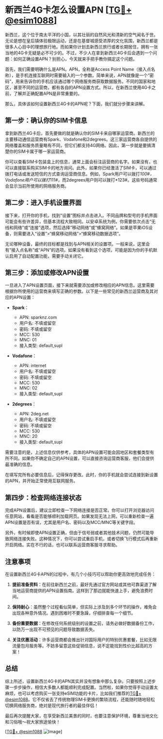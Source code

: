 # 新西兰4G卡怎么设置APN [[TG💪+ @esim1088](https://t.me/s/esim1088)]

新西兰，这个位于南太平洋的小国，以其壮丽的自然风光和清新的空气闻名于世。无论是想在皇后镇体验极限运动，还是在基督城感受浓厚的文化氛围，新西兰都是很多人心目中的理想旅行地。而如果你计划去新西兰旅行或者长期居住，拥有一张当地的4G卡无疑是必不可少的。不过，不少人在拿到新西兰4G卡后会遇到一个问题：如何正确设置APN？别担心，今天就来手把手教你搞定这个问题。

首先，我们需要明确什么是APN。APN，全称是Access Point Name（接入点名称），是手机连接互联网时需要输入的一个参数。简单来说，APN就像是一个“密码”，用来告诉你的手机应该通过哪个网络服务商获取数据服务。不同的国家和地区，甚至不同的运营商，都有各自的APN设置方式。所以，在新西兰使用4G卡之前，了解并正确配置APN是非常重要的。

那么，具体该如何设置新西兰4G卡的APN呢？下面，我们就分步骤来讲解。

## 第一步：确认你的SIM卡信息

拿到新西兰4G卡后，首先要做的就是确认你的SIM卡来自哪家运营商。新西兰的主要移动通信运营商有Spark、Vodafone和2degrees。这三家运营商各自提供的网络覆盖和服务质量略有不同，但它们都支持4G网络。因此，第一步就是要搞清楚你的SIM卡属于哪一家运营商。

你可以查看SIM卡包装盒上的信息，通常上面会标注运营商的名字。如果没有，也可以直接联系购买SIM卡的地方询问。此外，如果你已经激活了SIM卡，可以通过拨打电话或发送短信的方式查询运营商信息。例如，Spark用户可以拨打*100#，Vodafone用户可以拨打*111#，而2degrees用户则可以拨打*123#。这些号码通常会显示当前所使用的网络服务商。

## 第二步：进入手机设置界面

接下来，打开你的手机，找到“设置”图标并点击进入。不同品牌和型号的手机界面可能会有些许差异，但基本流程大致相同。以安卓系统为例，你需要依次点击“无线和网络”或“连接”选项，然后选择“移动网络”或“蜂窝网络”。如果是苹果iOS设备，则需要进入“设置”>“蜂窝移动网络”>“蜂窝移动数据选项”。

无论哪种设备，最终的目标都是找到与APN相关的设置项。一般来说，这里会有“接入点名称”或“APN”的选项。如果没有看到这个选项，可能是因为你的手机默认启用了自动配置功能，需要手动关闭它。

## 第三步：添加或修改APN设置

一旦进入了APN设置页面，接下来就需要添加或修改相应的APN信息。这里需要根据你所使用的运营商来填写正确的参数。以下是一些常见的新西兰运营商及其对应的APN设置：

- **Spark**：
  - APN: sparknz.com
  - 用户名: 不填或留空
  - 密码: 不填或留空
  - MCC: 530
  - MNC: 01
  - 接入类型: default,supl

- **Vodafone**：
  - APN: internet
  - 用户名: 不填或留空
  - 密码: 不填或留空
  - MCC: 530
  - MNC: 02
  - 接入类型: default,supl

- **2degrees**：
  - APN: 2deg.net
  - 用户名: 不填或留空
  - 密码: 不填或留空
  - MCC: 530
  - MNC: 20
  - 接入类型: default,supl

需要注意的是，上述信息仅供参考，具体的APN设置可能会因地区和套餐类型有所不同。如果你不确定自己的APN设置，可以直接咨询运营商客服，他们会提供最准确的信息。

在填写完所有必要信息后，记得保存更改。此时，你的手机就会尝试连接到新设置的APN，并开始正常使用互联网服务。

## 第四步：检查网络连接状态

完成APN设置后，建议立即检查一下网络连接是否正常。你可以打开浏览器访问任意网站，看看是否能够顺利加载网页。如果发现无法上网，可以重新检查一遍APN设置是否有误，尤其是用户名、密码以及MCC/MNC等关键字段。

另外，有时候即使APN设置正确，但由于信号弱或者其他技术问题，仍然可能导致网络连接失败。这种情况下，你可以尝试重启手机，或者切换飞行模式后再重新开启网络。实在不行的话，也可以联系运营商客服寻求帮助。

## 注意事项

在设置新西兰4G卡APN的过程中，有几个小技巧可以帮助你更高效地完成任务：

1. **提前准备资料**：在前往新西兰之前，最好先通过官方网站或其他可靠渠道了解当地运营商提供的APN设置指南。这样到了那边就能快速上手，避免浪费时间。

2. **保持耐心**：虽然整个过程看似简单，但实际上涉及到多个环节的操作，难免会出现各种意外情况。遇到困难时不要急躁，仔细排查每一个细节。

3. **备份重要数据**：在修改任何系统级别的设置之前，请务必做好数据备份工作，以防万一出现不可预见的问题导致数据丢失。

4. **关注优惠活动**：许多运营商都会推出针对国际用户的特别优惠套餐，比如无限流量包月服务等。不妨多留意这些促销信息，说不定能找到性价比超高的方案！

## 总结

综上所述，设置新西兰4G卡的APN其实并没有想象中那么复杂。只要按照上述步骤一步步操作，相信大多数人都能顺利完成配置。当然啦，如果你觉得手动设置太麻烦，也可以考虑购买一张支持eSIM功能的卡片，比如我们推荐的[TG💪+ @esim1088](https://t.me/s/esim1088)。它不仅省去了传统物理SIM卡更换的繁琐流程，还能随时随地轻松切换网络服务商，绝对是现代旅行者的最佳伴侣！

最后再次提醒大家，在享受新西兰美景的同时，也要注意保护环境，尊重当地文化和习俗哦～祝大家旅途愉快！

[[TG💪+ @esim1088](https://t.me/s/esim1088) ![Image](https://i.postimg.cc/4NQfJmqS/Snipaste-2025-05-13-00-14-12.png)]